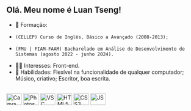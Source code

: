 ## Olá. Meu nome é Luan Tseng!

- 🌱 Formação: 
-     (CELLEP) Curso de Inglês, Básico a Avançado (2008-2013); 
-     (FMU | FIAM-FAAM) Bacharelado em Análise de Desenvolvimento de Sistemas (agosto 2022 - junho 2024).
- 👨‍💻 Interesses: Front-end.
- 🧒 Habilidades: Flexível na funcionalidade de qualquer computador; Músico, criativo; Escritor, boa escrita.

<div style="display: inline_block"><br>      
 <img align="center" alt="Canva" height="30" width="40" src="https://cdn.jsdelivr.net/gh/devicons/devicon/icons/canva/canva-original.svg">
 <img align="center" alt="Photoshop" height="30" width="40" src="https://cdn.jsdelivr.net/gh/devicons/devicon/icons/photoshop/photoshop-line.svg">
 <img align="center" alt="VSC" height="30" width="40" src="https://cdn.jsdelivr.net/gh/devicons/devicon/icons/vscode/vscode-original-wordmark.svg">
 <img align="center" alt="HTML5" height="30" width="40" src="https://cdn.jsdelivr.net/gh/devicons/devicon/icons/html5/html5-plain-wordmark.svg">
 <img align="center" alt="CSS3" height="30" width="40" src="https://cdn.jsdelivr.net/gh/devicons/devicon/icons/css3/css3-original-wordmark.svg">
 <img align="center" alt="JS" height="30" width="40" src="https://cdn.jsdelivr.net/gh/devicons/devicon/icons/javascript/javascript-plain.svg">
</div>

